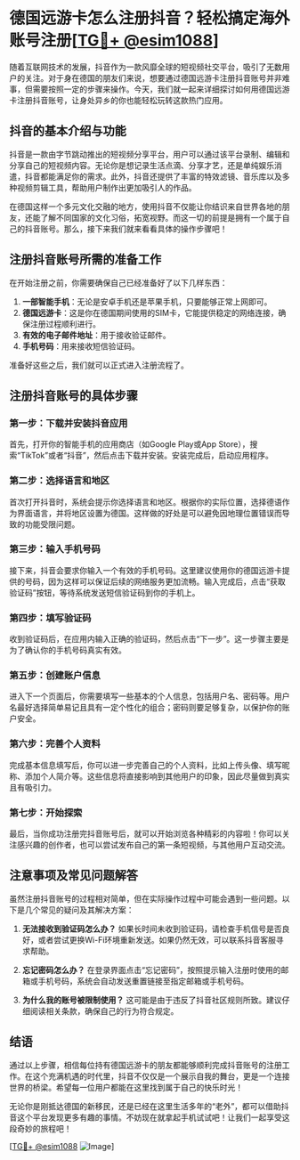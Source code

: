 # 德国远游卡怎么注册抖音？轻松搞定海外账号注册[[TG💪+ @esim1088](https://t.me/s/esim1088)]

随着互联网技术的发展，抖音作为一款风靡全球的短视频社交平台，吸引了无数用户的关注。对于身在德国的朋友们来说，想要通过德国远游卡注册抖音账号并非难事，但需要按照一定的步骤来操作。今天，我们就一起来详细探讨如何用德国远游卡注册抖音账号，让身处异乡的你也能轻松玩转这款热门应用。

## 抖音的基本介绍与功能

抖音是一款由字节跳动推出的短视频分享平台，用户可以通过该平台录制、编辑和分享自己的短视频内容。无论你是想记录生活点滴、分享才艺，还是单纯娱乐消遣，抖音都能满足你的需求。此外，抖音还提供了丰富的特效滤镜、音乐库以及多种视频剪辑工具，帮助用户制作出更加吸引人的作品。

在德国这样一个多元文化交融的地方，使用抖音不仅能让你结识来自世界各地的朋友，还能了解不同国家的文化习俗，拓宽视野。而这一切的前提是拥有一个属于自己的抖音账号。那么，接下来我们就来看看具体的操作步骤吧！

## 注册抖音账号所需的准备工作

在开始注册之前，你需要确保自己已经准备好了以下几样东西：

1. **一部智能手机**：无论是安卓手机还是苹果手机，只要能够正常上网即可。
2. **德国远游卡**：这是你在德国期间使用的SIM卡，它能提供稳定的网络连接，确保注册过程顺利进行。
3. **有效的电子邮件地址**：用于接收验证邮件。
4. **手机号码**：用来接收短信验证码。

准备好这些之后，我们就可以正式进入注册流程了。

## 注册抖音账号的具体步骤

### 第一步：下载并安装抖音应用

首先，打开你的智能手机的应用商店（如Google Play或App Store），搜索“TikTok”或者“抖音”，然后点击下载并安装。安装完成后，启动应用程序。

### 第二步：选择语言和地区

首次打开抖音时，系统会提示你选择语言和地区。根据你的实际位置，选择德语作为界面语言，并将地区设置为德国。这样做的好处是可以避免因地理位置错误而导致的功能受限问题。

### 第三步：输入手机号码

接下来，抖音会要求你输入一个有效的手机号码。这里建议使用你的德国远游卡提供的号码，因为这样可以保证后续的网络服务更加流畅。输入完成后，点击“获取验证码”按钮，等待系统发送短信验证码到你的手机上。

### 第四步：填写验证码

收到验证码后，在应用内输入正确的验证码，然后点击“下一步”。这一步骤主要是为了确认你的手机号码真实有效。

### 第五步：创建账户信息

进入下一个页面后，你需要填写一些基本的个人信息，包括用户名、密码等。用户名最好选择简单易记且具有一定个性化的组合；密码则要足够复杂，以保护你的账户安全。

### 第六步：完善个人资料

完成基本信息填写后，你可以进一步完善自己的个人资料，比如上传头像、填写昵称、添加个人简介等。这些信息将直接影响到其他用户的印象，因此尽量做到真实且有吸引力。

### 第七步：开始探索

最后，当你成功注册完抖音账号后，就可以开始浏览各种精彩的内容啦！你可以关注感兴趣的创作者，也可以尝试发布自己的第一条短视频，与其他用户互动交流。

## 注意事项及常见问题解答

虽然注册抖音账号的过程相对简单，但在实际操作过程中可能会遇到一些问题。以下是几个常见的疑问及其解决方案：

1. **无法接收到验证码怎么办？**
   如果长时间未收到验证码，请检查手机信号是否良好，或者尝试更换Wi-Fi环境重新发送。如果仍然无效，可以联系抖音客服寻求帮助。

2. **忘记密码怎么办？**
   在登录界面点击“忘记密码”，按照提示输入注册时使用的邮箱或手机号码，系统会自动发送重置链接至指定邮箱或手机号码。

3. **为什么我的账号被限制使用？**
   这可能是由于违反了抖音社区规则所致。建议仔细阅读相关条款，确保自己的行为符合规定。

## 结语

通过以上步骤，相信每位持有德国远游卡的朋友都能够顺利完成抖音账号的注册工作。在这个充满机遇的时代里，抖音不仅仅是一个展示自我的舞台，更是一个连接世界的桥梁。希望每一位用户都能在这里找到属于自己的快乐时光！

无论你是刚抵达德国的新移民，还是已经在这里生活多年的“老外”，都可以借助抖音这个平台发现更多有趣的事情。不妨现在就拿起手机试试吧！让我们一起享受这段奇妙的旅程吧！

[[TG💪+ @esim1088](https://t.me/s/esim1088) ![Image](https://i.postimg.cc/4NQfJmqS/Snipaste-2025-05-13-00-14-12.png)]